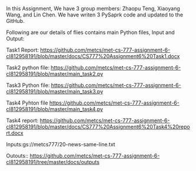 In this Assignment, We have 3 group members: Zhaopu Teng, Xiaoyang Wang, and Lin Chen. We have writen 3 PySaprk code and updated to the GitHub.

Following are our details of flies contains main Python files, Input and Output:

Task1 Report: https://github.com/metcs/met-cs-777-assignment-6-cl812958191/blob/master/docs/CS777%20Assignment6%20Task1.docx

Task2 python file: https://github.com/metcs/met-cs-777-assignment-6-cl812958191/blob/master/main_task2.py

Task3 Python file: https://github.com/metcs/met-cs-777-assignment-6-cl812958191/blob/master/main_task3.py

Task4 Pyhton file https://github.com/metcs/met-cs-777-assignment-6-cl812958191/blob/master/main_task4.py

Task4 report: https://github.com/metcs/met-cs-777-assignment-6-cl812958191/blob/master/docs/CS777%20Assignment6%20Task4%20report.docx


Inputs:gs://metcs777/20-news-same-line.txt

Outouts:: https://github.com/metcs/met-cs-777-assignment-6-cl812958191/tree/master/docs/outputs
